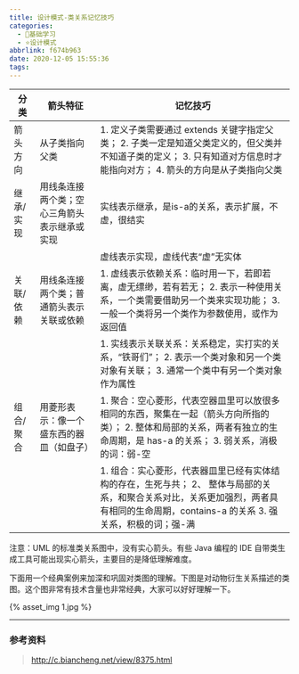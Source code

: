 ```yaml
---
title: 设计模式-类关系记忆技巧
categories:
  - 🌙基础学习
  - ⭐设计模式
abbrlink: f674b963
date: 2020-12-05 15:55:36
tags:
---
```


| 分类 | 箭头特征 | 记忆技巧 |
| ---- | ------- | ------- |
| 箭头方向 | 从子类指向父类 | 1. 定义子类需要通过 extends 关键字指定父类； 2. 子类一定是知道父类定义的，但父类并不知道子类的定义； 3. 只有知道对方信息时才能指向对方； 4. 箭头的方向是从子类指向父类 |
| 继承/实现 | 用线条连接两个类；空心三角箭头表示继承或实现 | 实线表示继承，是is-a的关系，表示扩展，不虚，很结实 |
|  |  | 虚线表示实现，虚线代表“虚”无实体 |
| 关联/依赖 | 用线条连接两个类；普通箭头表示关联或依赖 | 1. 虚线表示依赖关系：临时用一下，若即若离，虚无缥缈，若有若无； 2. 表示一种使用关系，一个类需要借助另一个类来实现功能； 3. 一般一个类将另一个类作为参数使用，或作为返回值 |
|  |  | 1. 实线表示关联关系：关系稳定，实打实的关系，“铁哥们”； 2. 表示一个类对象和另一个类对象有关联； 3. 通常一个类中有另一个类对象作为属性 |
| 组合/聚合	| 用菱形表示：像一个盛东西的器皿（如盘子） | 1. 聚合：空心菱形，代表空器皿里可以放很多相同的东西，聚集在一起（箭头方向所指的类）； 2. 整体和局部的关系，两者有独立的生命周期，是 has-a 的关系； 3. 弱关系，消极的词：弱-空 |
|  |  | 1. 组合：实心菱形，代表器皿里已经有实体结构的存在，生死与共； 2、 整体与局部的关系，和聚合关系对比，关系更加强烈，两者具有相同的生命周期，contains-a 的关系 3. 强关系，积极的词；强-满 |

<!--more-->

注意：UML 的标准类关系图中，没有实心箭头。有些 Java 编程的 IDE 自带类生成工具可能出现实心箭头，主要目的是降低理解难度。

下面用一个经典案例来加深和巩固对类图的理解。下图是对动物衍生关系描述的类图。这个图非常有技术含量也非常经典，大家可以好好理解一下。

{% asset_img 1.jpg %}

***

### 参考资料

> <http://c.biancheng.net/view/8375.html>

